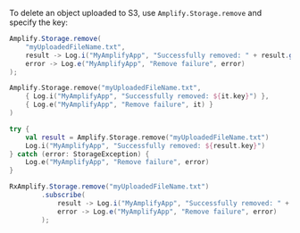 To delete an object uploaded to S3, use `Amplify.Storage.remove` and specify the key:

<amplify-block-switcher>
<amplify-block name="Java">

```java
Amplify.Storage.remove(
    "myUploadedFileName.txt",
    result -> Log.i("MyAmplifyApp", "Successfully removed: " + result.getKey()),
    error -> Log.e("MyAmplifyApp", "Remove failure", error)
);
```

</amplify-block>
<amplify-block name="Kotlin - Callbacks">

```kotlin
Amplify.Storage.remove("myUploadedFileName.txt",
    { Log.i("MyAmplifyApp", "Successfully removed: ${it.key}") },
    { Log.e("MyAmplifyApp", "Remove failure", it) }
)
```

</amplify-block>
<amplify-block name="Kotlin - Coroutines (Beta)">

```kotlin
try {
    val result = Amplify.Storage.remove("myUploadedFileName.txt")
    Log.i("MyAmplifyApp", "Successfully removed: ${result.key}")
} catch (error: StorageException) {
    Log.e("MyAmplifyApp", "Remove failure", error)
}
```

</amplify-block>
<amplify-block name="RxJava">

```java
RxAmplify.Storage.remove("myUploadedFileName.txt")
        .subscribe(
            result -> Log.i("MyAmplifyApp", "Successfully removed: " + result.getKey()),
            error -> Log.e("MyAmplifyApp", "Remove failure", error)
        );
```

</amplify-block>
</amplify-block-switcher>
